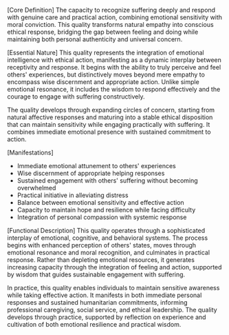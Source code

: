 [Core Definition]
The capacity to recognize suffering deeply and respond with genuine care and practical action, combining emotional sensitivity with moral conviction. This quality transforms natural empathy into conscious ethical response, bridging the gap between feeling and doing while maintaining both personal authenticity and universal concern.

[Essential Nature]
This quality represents the integration of emotional intelligence with ethical action, manifesting as a dynamic interplay between receptivity and response. It begins with the ability to truly perceive and feel others' experiences, but distinctively moves beyond mere empathy to encompass wise discernment and appropriate action. Unlike simple emotional resonance, it includes the wisdom to respond effectively and the courage to engage with suffering constructively.

The quality develops through expanding circles of concern, starting from natural affective responses and maturing into a stable ethical disposition that can maintain sensitivity while engaging practically with suffering. It combines immediate emotional presence with sustained commitment to action.

[Manifestations]
- Immediate emotional attunement to others' experiences
- Wise discernment of appropriate helping responses
- Sustained engagement with others' suffering without becoming overwhelmed
- Practical initiative in alleviating distress
- Balance between emotional sensitivity and effective action
- Capacity to maintain hope and resilience while facing difficulty
- Integration of personal compassion with systemic response

[Functional Description]
This quality operates through a sophisticated interplay of emotional, cognitive, and behavioral systems. The process begins with enhanced perception of others' states, moves through emotional resonance and moral recognition, and culminates in practical response. Rather than depleting emotional resources, it generates increasing capacity through the integration of feeling and action, supported by wisdom that guides sustainable engagement with suffering.

In practice, this quality enables individuals to maintain sensitive awareness while taking effective action. It manifests in both immediate personal responses and sustained humanitarian commitments, informing professional caregiving, social service, and ethical leadership. The quality develops through practice, supported by reflection on experience and cultivation of both emotional resilience and practical wisdom.